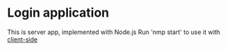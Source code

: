 # Login application

This is server app, implemented with Node.js
Run 'nmp start' to use it with [client-side](https://github.com/leonid-vegera/login-app_react)
